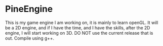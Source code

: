# PineEngine
This is my game engine I am working on, it is mainly to learn openGL.
It will be a 2D engine, and if I have the time, and I have the skills, after the 2D engine, I will start working on 3D.
DO NOT use the current release that is out. Compile using g++.
